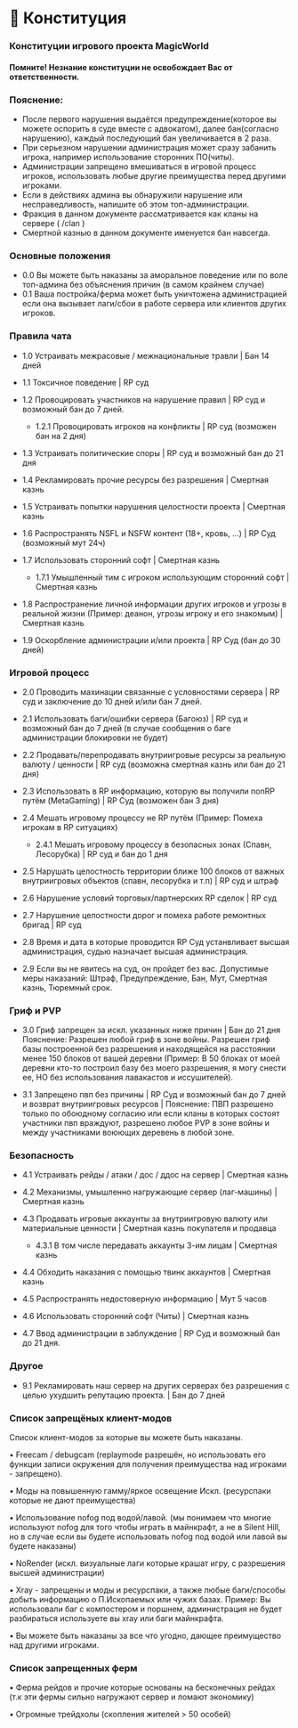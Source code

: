 # 📕 Конституция

### Конституции игрового проекта MagicWorld

#### Помните! Незнание конституции не освобождает Вас от ответственности.

### Пояснение: 

- После первого нарушения выдаётся предупреждение(которое вы можете оспорить в суде вместе с адвокатом), далее бан(согласно нарушению), каждый последующий бан увеличивается в 2 раза. 
- При серьезном нарушении администрация может сразу забанить игрока, например использование сторонних ПО(читы). 
- Администрации запрещено вмешиваться в игровой процесс игроков, использовать любые другие преимущества перед другими игроками. 
- Если в действиях админа вы обнаружили нарушение или несправедливость, напишите об этом топ-администрации. 
- Фракция в данном документе рассматривается как кланы на сервере ( /clan )
- Смертной казнью в данном документе именуется бан навсегда.

### Основные положения

- 0.0 Вы можете быть наказаны за аморальное поведение или по воле топ-админа без объяснения причин (в самом крайнем случае)
- 0.1 Ваша постройка/ферма может быть уничтожена администрацией если она вызывает лаги/сбои в работе сервера или клиентов других игроков.

### Правила чата

- 1.0 Устраивать межрасовые / межнациональные травли | Бан 14 дней

- 1.1 Токсичное поведение | RP суд

- 1.2 Провоцировать участников на нарушение правил | RP суд и возможный бан до 7 дней.
  - 1.2.1 Провоцировать игроков на конфликты | RP суд (возможен бан на 2 дня)

- 1.3 Устраивать политические споры | RP суд и возможный бан до 21 дня 

- 1.4 Рекламировать прочие ресурсы без разрешения | Смертная казнь 

- 1.5 Устраивать попытки нарушения целостности проекта | Смертная казнь 

- 1.6 Распространять NSFL и NSFW контент (18+, кровь, …) | RP Суд (возможный мут 24ч)

- 1.7 Использовать сторонний софт | Смертная казнь
  - 1.7.1 Умышленный тим с игроком использующим сторонний софт | Смертная казнь

- 1.8 Распространение личной информации других игроков и угрозы в реальной жизни (Пример: деанон, угрозы игроку и его знакомым) | Смертная казнь

- 1.9 Оскорбление администрации и/или проекта | RP Суд (бан до 30 дней)

### Игровой процесс

- 2.0 Проводить махинации связанные с условностями сервера | RP суд и заключение до 10 дней и/или бан 7 дней.

- 2.1 Использовать баги/ошибки сервера (Багоюз) | RP суд и возможный бан до 7 дней (в случае сообщения о баге администрации блокировки не будет) 

- 2.2 Продавать/перепродавать внутриигровые ресурсы за реальную валюту / ценности | RP суд (возможна смертная казнь или бан до 21 дня)

- 2.3 Использовать в RP информацию, которую вы получили nonRP путём (MetaGaming) | RP Суд (возможен бан 3 дня)

- 2.4 Мешать игровому процессу не RP путём (Пример: Помеха игрокам в RP ситуациях) 
   - 2.4.1 Мешать игровому процессу в безопасных зонах (Спавн, Лесорубка) | RP суд и бан до 1 дня 

- 2.5 Нарушать целостность территории ближе 100 блоков от важных внутриигровых объектов (спавн, лесорубка и т.п) | RP суд и штраф 

- 2.6 Нарушение условий торговых/партнерских RP сделок | RP суд 

- 2.7 Нарушение целостности дорог и помеха работе ремонтных бригад | RP суд

- 2.8 Время и дата в которые проводится RP Суд устанвливает высшая администрация, судью назначает высшая администрация.

- 2.9 Если вы не явитесь на суд, он пройдет без вас. Допустимые меры наказаний: Штраф, Предупреждение, Бан, Мут, Смертная казнь, Тюремный срок.

### Гриф и PVP

- 3.0 Гриф запрещен за искл. указанных ниже причин | Бан до 21 дня Пояснение: Разрешен любой гриф в зоне войны. Разрешен гриф базы построенной без разрешения и находящейся на расстоянии менее 150 блоков от вашей деревни (Пример: В 50 блоках от моей деревни кто-то построил  базу без моего разрешения, я могу снести ее, НО без использования лавакастов и иссушителей).

- 3.1 Запрещено пвп без причины | RP Суд и возможный бан до 7 дней
 и возврат внутриигровых ресурсов | Пояснение: ПВП разрешено только по обоюдному согласию или если кланы в которых состоят участники пвп враждуют, разрешено любое PVP в зоне войны и между участниками воюющих деревень в любой зоне.

### Безопасность

- 4.1 Устраивать рейды / атаки / дос / ддос на сервер | Смертная казнь

- 4.2 Механизмы, умышленно нагружающие сервер (лаг-машины) | Смертная казнь

- 4.3 Продавать игровые аккаунты за внутриигровую валюту или материальные ценности | Смертная казнь покупателя и продавца
   - 4.3.1 В том числе передавать аккаунты 3-им лицам | Смертная казнь

- 4.4 Обходить наказания с помощью твинк аккаунтов | Смертная казнь

- 4.5 Распространять недостоверную информацию | Мут 5 часов

- 4.6 Использовать сторонний софт (Читы) | Смертная казнь

- 4.7 Ввод администрации в заблуждение | RP Суд и возможный бан до 21 дня.

### Другое

- 9.1 Рекламировать наш сервер на других серверах без разрешения с целью ухудшить репутацию проекта. | Бан до 7 дней

### Список запрещёных клиент-модов

Список клиент-модов за которые вы можете быть наказаны.

• Freecam / debugcam (replaymode разрешён, но использовать его функции записи окружения для получения преимущества над игроками - запрещено).

• Моды на повышенную гамму/яркое освещение Искл. (ресурспаки которые не дают преимущества)

• Использование nofog под водой/лавой. (мы понимаем что многие используют nofog для того чтобы играть в майнкрафт, а не в Silent Hill, но в случае если вы будете использовать nofog под водой или лавой вы будете наказаны)

• NoRender (искл. визуальные лаги которые крашат игру, с разрешения высшей администрации)

• Xray - запрещены и моды и ресурспаки, а также любые баги/способы добыть информацию о П.Ископаемых или чужих базах. Пример: Вы использовали баг с компостером и поршнем, администрация не будет разбираться используете вы xray или баги майнкрафта.  

• Вы можете быть наказаны за все что угодно, дающее преимущество над другими игроками.

### Список запрещенных ферм 

• Ферма рейдов и прочие которые основаны на бесконечных рейдах (т.к эти фермы сильно нагружают сервер и ломают экономику)

• Огромные трейдхолы (скопления жителей > 50 особей)




